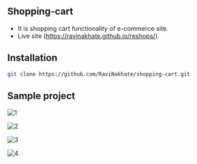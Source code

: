 ## Shopping-cart

- It is shopping cart functionality of e-commerce site.
- Live site (https://ravinakhate.github.io/reshops/).

## Installation

```bash
git clone https://github.com/RaviNakhate/shopping-cart.git
```

## Sample project

![1](https://user-images.githubusercontent.com/105623079/219943688-d60f6deb-c716-4c2f-a615-de7840770e93.jpg)

![2](https://user-images.githubusercontent.com/105623079/219943698-25b8e0f0-72b8-43e1-9806-e7aeae821dd4.jpg)

![3](https://user-images.githubusercontent.com/105623079/219943702-ecc94505-5866-4d7c-9ceb-73ad3593fdb8.jpg)

![4](https://user-images.githubusercontent.com/105623079/219943828-b03912ca-28e9-4005-bb7e-b4494661a129.jpg)
